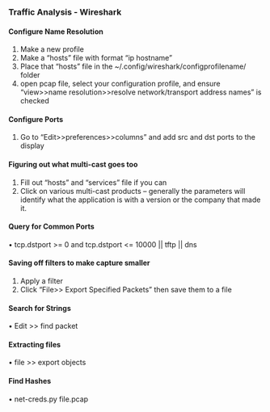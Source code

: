 ### Traffic Analysis - Wireshark

#### Configure Name Resolution
1.	Make a new profile
2.	Make a “hosts” file with format “ip hostname”
3.	Place that “hosts” file in the ~/.config/wireshark/configprofilename/  folder
4.	open pcap file, select your configuration profile, and ensure “view>>name resolution>>resolve network/transport address names” is checked

#### Configure Ports
1.	Go to “Edit>>preferences>>columns” and add src and dst ports to the display

#### Figuring out what multi-cast goes too
1.	Fill out “hosts” and “services” file if you can
2.	Click on various multi-cast products – generally the parameters will identify what the application is with a version or the company that made it.


#### Query for Common Ports
•	tcp.dstport >= 0 and tcp.dstport <= 10000 || tftp || dns

#### Saving off filters to make capture smaller
1.	Apply a filter
2.	Click “File>> Export Specified Packets” then save them to a file

#### Search for Strings
•	Edit >> find packet

#### Extracting files
•	file >> export objects

#### Find Hashes
•	net-creds.py file.pcap
